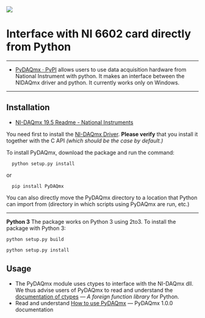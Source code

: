 <img src="https://pythonhosted.org/PyDAQmx/_static/logo.png">

# Interface with NI 6602 card directly from Python

----

* [PyDAQmx · PyPI](https://pypi.org/project/PyDAQmx/) allows users to use data acquisition hardware from National Instrument with python. It makes an interface between the NIDAQmx driver and python. It currently works only on Windows.

----
## Installation 
  * [NI-DAQmx 19.5 Readme - National Instruments](http://www.ni.com/pdf/manuals/374768ad.html) 


You need first to install the [NI-DAQmx Driver](https://www.ni.com/en-us/support/downloads/drivers/download.ni-daqmx.html#325032).  <strong>Please verify</strong> that you install it together with the C API <i>(which should be the case by default.)</i>

To install PyDAQmx, download the package and run the command:
```
  python setup.py install
```  
or
```
  pip install PyDAQmx
```  
You can also directly move the PyDAQmx directory to a location that Python can import from (directory in which scripts using PyDAQmx are run, etc.)

----
<strong>Python 3</strong>
The package works on Python 3 using 2to3. To install the package with Python 3:
```
python setup.py build

python setup.py install
```
## Usage
  * The PyDAQmx module uses ctypes to interface with the NI-DAQmx dll. We thus advise users of PyDAQmx to read and understand the [documentation of ctypes](https://docs.python.org/3/library/ctypes.html)  — <i>A foreign function library</i> for Python.
  * Read and understand [How to use PyDAQmx](https://pythonhosted.org/PyDAQmx/usage.html) — PyDAQmx 1.0.0 documentation
